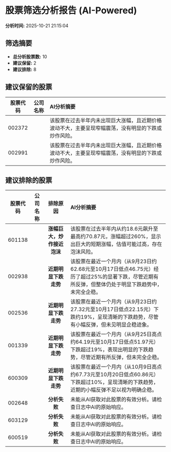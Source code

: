 # 股票筛选分析报告 (AI-Powered)

**分析时间:** 2025-10-21 21:15:04

## 筛选摘要

- **总分析股票数:** 10
- **建议保留:** 2
- **建议排除:** 8

## 建议保留的股票

| 股票代码 | 公司名称 | AI分析摘要 |
|:---:|:---:|:---|
| 002372 |  | 该股票在过去半年内未出现巨大涨幅，且近期价格波动不大，主要呈现窄幅震荡，没有明显的下跌或炒作风险。 |
| 002991 |  | 该股票在过去半年内未出现巨大涨幅，且近期价格波动不大，主要呈现窄幅震荡，没有明显的下跌或炒作风险。 |

## 建议排除的股票

| 股票代码 | 公司名称 | 排除原因 | AI分析摘要 |
|:---:|:---:|:---:|:---|
| 601138 |  | **涨幅巨大，炒作接近泡沫** | 该股票在过去半年内从约18.6元飙升至最高约70.87元，涨幅超过260%，显示出巨大的短期涨幅，估值可能过高，存在泡沫风险。 |
| 002938 |  | **近期明显下跌走势** | 该股票在最近一个月内（从9月23日约62.68元至10月17日低点46.75元）经历了超过25%的显著下跌，尽管近期有所反弹，但整体仍处于明显下跌趋势中，未完全企稳。 |
| 002536 |  | **近期明显下跌走势** | 该股票在最近一个月内（从9月23日约27.32元至10月17日低点22.15元）下跌约19%，呈现清晰的下跌趋势，尽管有小幅反弹，但未见明显企稳迹象。 |
| 001339 |  | **近期明显下跌走势** | 该股票在最近一个月内（从9月25日高点约64.19元至10月17日低点51.97元）下跌超过19%，表现出明显的下跌趋势，尽管近期有所反弹，但未完全企稳。 |
| 600309 |  | **近期明显下跌走势** | 该股票在最近一个月内（从10月9日高点约67.73元至10月20日低点60.86元）下跌超过10%，呈现清晰的下跌趋势，近期的小幅反弹不足以视为明确企稳。 |
| 002648 |  | **分析失败** | 未能从AI获取对此股票的有效分析。请检查日志中AI的原始响应。 |
| 603129 |  | **分析失败** | 未能从AI获取对此股票的有效分析。请检查日志中AI的原始响应。 |
| 600519 |  | **分析失败** | 未能从AI获取对此股票的有效分析。请检查日志中AI的原始响应。 |
